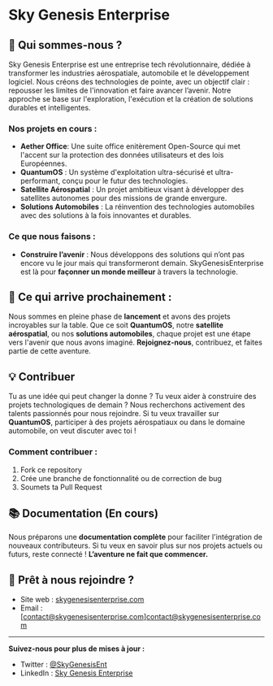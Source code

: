 # Sky Genesis Enterprise

## 🚀 Qui sommes-nous ?
Sky Genesis Enterprise est une entreprise tech révolutionnaire, dédiée à transformer les industries aérospatiale, automobile et le développement logiciel. Nous créons des technologies de pointe, avec un objectif clair : repousser les limites de l'innovation et faire avancer l’avenir. Notre approche se base sur l'exploration, l'exécution et la création de solutions durables et intelligentes.

### Nos projets en cours :
- **Aether Office**: Une suite office enitèrement Open-Source qui met l'accent sur la protection des données utilisateurs et des lois Européennes.
- **QuantumOS** : Un système d'exploitation ultra-sécurisé et ultra-performant, conçu pour le futur des technologies.
- **Satellite Aérospatial** : Un projet ambitieux visant à développer des satellites autonomes pour des missions de grande envergure.
- **Solutions Automobiles** : La réinvention des technologies automobiles avec des solutions à la fois innovantes et durables.

### Ce que nous faisons :
- **Construire l’avenir** : Nous développons des solutions qui n’ont pas encore vu le jour mais qui transformeront demain. SkyGenesisEnterprise est là pour **façonner un monde meilleur** à travers la technologie.

## 🚧 Ce qui arrive prochainement :
Nous sommes en pleine phase de **lancement** et avons des projets incroyables sur la table. Que ce soit **QuantumOS**, notre **satellite aérospatial**, ou nos **solutions automobiles**, chaque projet est une étape vers l'avenir que nous avons imaginé. **Rejoignez-nous**, contribuez, et faites partie de cette aventure.

## 💡 Contribuer
Tu as une idée qui peut changer la donne ? Tu veux aider à construire des projets technologiques de demain ?
Nous recherchons activement des talents passionnés pour nous rejoindre. Si tu veux travailler sur **QuantumOS**, participer à des projets aérospatiaux ou dans le domaine automobile, on veut discuter avec toi !

### Comment contribuer :
1. Fork ce repository
2. Crée une branche de fonctionnalité ou de correction de bug
3. Soumets ta Pull Request

## 📚 Documentation (En cours)
Nous préparons une **documentation complète** pour faciliter l'intégration de nouveaux contributeurs. Si tu veux en savoir plus sur nos projets actuels ou futurs, reste connecté ! **L’aventure ne fait que commencer.**

## 🚀 Prêt à nous rejoindre ?
- Site web : [skygenesisenterprise.com](http://skygenesisenterprise.com)
- Email : [contact@skygenesisenterprise.com]contact@skygenesisenterprise.com

---

**Suivez-nous pour plus de mises à jour :**
- Twitter : [@SkyGenesisEnt](https://twitter.com)
- LinkedIn : [Sky Genesis Enterprise](https://linkedin.com)
